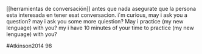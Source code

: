 [[herramientas de conversación]]
antes que nada asegurate que la persona esta interesada en tener esat conversacion.
i´m curious, may i ask you a question?
may i ask you some more quiestion?
May i practice (my new lenguage) with you?
my i have 10 minutes of your time to practice (my new lenguage) with you?

#Atkinson2014 98
